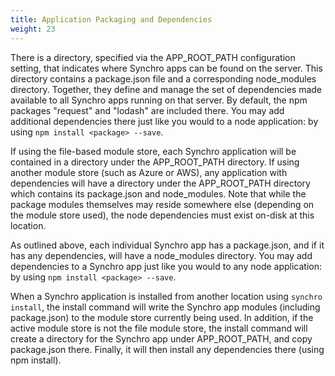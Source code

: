 ```yaml
---
title: Application Packaging and Dependencies
weight: 23
---
```


There is a directory, specified via the APP_ROOT_PATH configuration setting, that indicates where Synchro apps can be found on the server.
This directory contains a package.json file and a corresponding node_modules directory. Together, they define and manage the set of
dependencies made available to all Synchro apps running on that server. By default, the npm packages "request" and "lodash" are included
there. You may add additional dependencies there just like you would to a node application: by using `npm install <package> --save`.

If using the file-based module store, each Synchro application will be contained in a directory under the APP_ROOT_PATH directory. If using
another module store (such as Azure or AWS), any application with dependencies will have a directory under the APP_ROOT_PATH directory which
contains its package.json and node_modules. Note that while the package modules themselves may reside somewhere else (depending on the module
store used), the node dependencies must exist on-disk at this location.

As outlined above, each individual Synchro app has a package.json, and if it has any dependencies, will have a node_modules directory.
You may add dependencies to a Synchro app just like you would to any node application: by using `npm install <package> --save`.

When a Synchro application is installed from another location using `synchro install`, the install command will write the Synchro app modules
(including package.json) to the module store currently being used. In addition, if the active module store is not the file module store, the
install command will create a directory for the Synchro app under APP_ROOT_PATH, and copy package.json there. Finally, it will then install
any dependencies there (using npm install).
